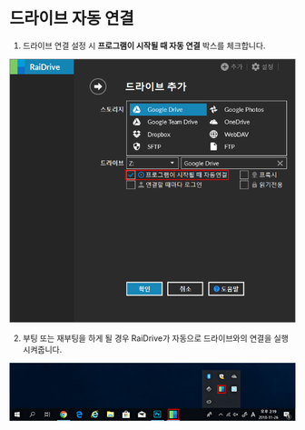 # 드라이브 자동 연결

1. 드라이브 연결 설정 시 **프로그램이 시작될 때 자동 연결** 박스를 체크합니다.  

![automatic](/automatic.PNG?raw=true)  

2. 부팅 또는 재부팅을 하게 될 경우 RaiDrive가 자동으로 드라이브와의 연결을 실행시켜줍니다.  

![icon](/icon.PNG?raw=true)  


